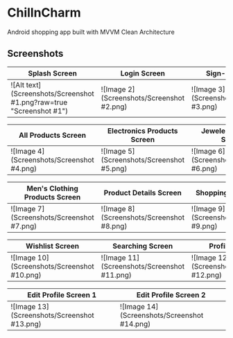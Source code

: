
# ChillnCharm

Android shopping app built with MVVM Clean Architecture

## Screenshots
| Splash Screen       | Login Screen      | Sign-up Screen      |
|----------------|----------------|----------------|
| ![Alt text](Screenshots/Screenshot #1.png?raw=true "Screenshot #1") | ![Image 2](Screenshots/Screenshot #2.png) | ![Image 3](Screenshots/Screenshot #3.png) 


| All Products Screen      | Electronics Products Screen       | Jewelery Products Screen       |
|----------------|----------------|----------------|
| ![Image 4](Screenshots/Screenshot #4.png) | ![Image 5](Screenshots/Screenshot #5.png) | ![Image 6](Screenshots/Screenshot #6.png) 

| Men's Clothing Products Screen       | Product Details Screen       | Shopping Cart Screen       |
|----------------|----------------|----------------|
| ![Image 7](Screenshots/Screenshot #7.png) | ![Image 8](Screenshots/Screenshot #8.png) | ![Image 9](Screenshots/Screenshot #9.png) 


| Wishlist Screen       | Searching Screen       | Profile Screen       |
|----------------|----------------|----------------|
| ![Image 10](Screenshots/Screenshot #10.png) | ![Image 11](Screenshots/Screenshot #11.png) | ![Image 12](Screenshots/Screenshot #12.png) 




| Edit Profile Screen 1       | Edit Profile Screen 2       | 
|----------------|----------------|
| ![Image 13](Screenshots/Screenshot #13.png) | ![Image 14](Screenshots/Screenshot #14.png) |
